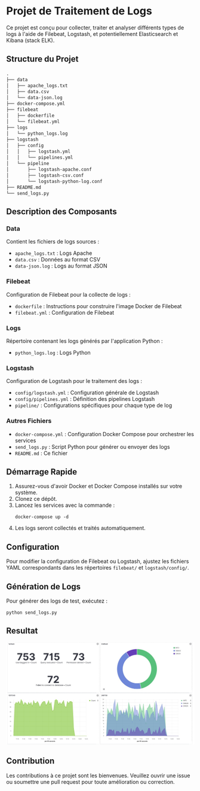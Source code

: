 # Projet de Traitement de Logs

Ce projet est conçu pour collecter, traiter et analyser différents types de logs à l'aide de Filebeat, Logstash, et potentiellement Elasticsearch et Kibana (stack ELK).

## Structure du Projet

```
.
├── data
│   ├── apache_logs.txt
│   ├── data.csv
│   └── data-json.log
├── docker-compose.yml
├── filebeat
│   ├── dockerfile
│   └── filebeat.yml
├── logs
│   └── python_logs.log
├── logstash
│   ├── config
│   │   ├── logstash.yml
│   │   └── pipelines.yml
│   └── pipeline
│       ├── logstash-apache.conf
│       ├── logstash-csv.conf
│       └── logstash-python-log.conf
├── README.md
└── send_logs.py
```

## Description des Composants

### Data
Contient les fichiers de logs sources :
- `apache_logs.txt` : Logs Apache
- `data.csv` : Données au format CSV
- `data-json.log` : Logs au format JSON

### Filebeat
Configuration de Filebeat pour la collecte de logs :
- `dockerfile` : Instructions pour construire l'image Docker de Filebeat
- `filebeat.yml` : Configuration de Filebeat

### Logs
Répertoire contenant les logs générés par l'application Python :
- `python_logs.log` : Logs Python

### Logstash
Configuration de Logstash pour le traitement des logs :
- `config/logstash.yml` : Configuration générale de Logstash
- `config/pipelines.yml` : Définition des pipelines Logstash
- `pipeline/` : Configurations spécifiques pour chaque type de log

### Autres Fichiers
- `docker-compose.yml` : Configuration Docker Compose pour orchestrer les services
- `send_logs.py` : Script Python pour générer ou envoyer des logs
- `README.md` : Ce fichier

## Démarrage Rapide

1. Assurez-vous d'avoir Docker et Docker Compose installés sur votre système.
2. Clonez ce dépôt.
3. Lancez les services avec la commande :
   ```
   docker-compose up -d
   ```
4. Les logs seront collectés et traités automatiquement.

## Configuration

Pour modifier la configuration de Filebeat ou Logstash, ajustez les fichiers YAML correspondants dans les répertoires `filebeat/` et `logstash/config/`.

## Génération de Logs

Pour générer des logs de test, exécutez :

```
python send_logs.py
```

## Resultat 

![DashBoard](https://github.com/gaesty/nosql-courses/blob/main/elk-multi/capture_20250207123431566.jpeg)

## Contribution

Les contributions à ce projet sont les bienvenues. Veuillez ouvrir une issue ou soumettre une pull request pour toute amélioration ou correction.


